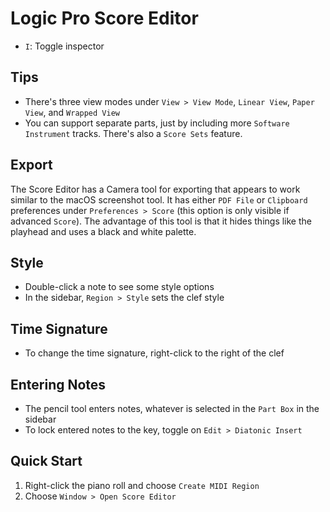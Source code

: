 # Logic Pro Score Editor

- `I`: Toggle inspector

## Tips

- There's three view modes under `View > View Mode`, `Linear View`, `Paper View`, and `Wrapped View`
- You can support separate parts, just by including more `Software Instrument` tracks. There's also a `Score Sets` feature.

## Export

The Score Editor has a Camera tool for exporting that appears to work similar to the macOS screenshot tool. It has either `PDF File` or `Clipboard` preferences under `Preferences > Score` (this option is only visible if advanced `Score`). The advantage of this tool is that it hides things like the playhead and uses a black and white palette.

## Style

- Double-click a note to see some style options
- In the sidebar, `Region > Style` sets the clef style

## Time Signature

- To change the time signature, right-click to the right of the clef

## Entering Notes

- The pencil tool enters notes, whatever is selected in the `Part Box` in the sidebar
- To lock entered notes to the key, toggle on `Edit > Diatonic Insert`

## Quick Start

1. Right-click the piano roll and choose `Create MIDI Region`
2. Choose `Window > Open Score Editor`
